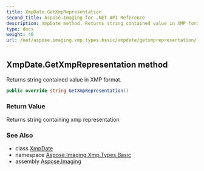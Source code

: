 ```yaml
---
title: XmpDate.GetXmpRepresentation
second_title: Aspose.Imaging for .NET API Reference
description: XmpDate method. Returns string contained value in XMP format
type: docs
weight: 40
url: /net/aspose.imaging.xmp.types.basic/xmpdate/getxmprepresentation/
---
```

## XmpDate.GetXmpRepresentation method

Returns string contained value in XMP format.

```csharp
public override string GetXmpRepresentation()
```

### Return Value

Returns string containing xmp representation

### See Also

* class [XmpDate](../)
* namespace [Aspose.Imaging.Xmp.Types.Basic](../../xmpdate/)
* assembly [Aspose.Imaging](../../../)


